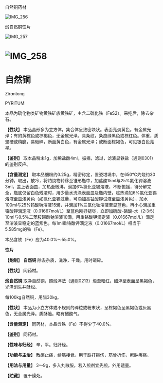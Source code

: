 自然铜药材

![IMG_256](/medicine-image/zi-ran-tong/1.png)

煅自然铜饮片

![IMG_257](/medicine-image/zi-ran-tong/2.png)

# ![IMG_258](/medicine-image/zi-ran-tong/3.png)

# ****自然铜****

Zirɑntong

PYRITUM

本品为硫化物类矿物黄铁矿族黄铁矿，主含二硫化铁（FeS2）。采挖后，除去杂石。

**【性状】** 本品晶形多为立方体，集合体呈致密块状。表面亮淡黄色，有金属光泽；有的黄棕色或棕褐色，无金属光泽。具条纹，条痕绿黑色或棕红色。体重，质坚硬或稍脆，易砸碎，断面黄白色，有金属光泽；或断面棕褐色，可见银白色亮星。

**【鉴别】** 取本品粉末1g，加稀盐酸4ml，振摇，滤过，滤液显铁盐（通则0301）的鉴别反应。

**【含量测定】** 取本品细粉约0.25g，精密称定，置瓷坩埚中，在650℃灼烧约30分钟，取出，放冷，将灼烧物转移至锥形瓶中，加盐酸15ml与25\%氟化钾溶液3ml，盖上表面皿，加热至微沸，滴加6\%氯化亚锡溶液，不断振摇，待分解完全，瓶底仅留白色残渣时，用少量水洗涤表面皿及瓶内壁，趁热滴加6\%氯化亚锡溶液至显浅黄色（如氯化亚锡过量，可滴加高锰酸钾试液至显浅黄色），加水100ml与25\%钨酸钠溶液15滴，并滴加1\%三氯化钛溶液至显蓝色，再小心滴加重铬酸钾滴定液（0.01667mol/L）至蓝色刚好褪尽，立即加硫酸-磷酸-水（2:3:5）10ml与0.5\%二苯胺磺酸钠溶液10滴，用重铬酸钾滴定液（0.01667mol/L）滴定至溶液显稳定的蓝紫色。每1ml重铬酸钾滴定液（0.01667mol/L）相当于5.585mg的铁（Fe）。

本品含铁（Fe）应为40.0\%～55.0\%。

**饮片**

**【炮制】** **自然铜** 除去杂质，洗净，干燥。用时砸碎。

**【性状】** 同药材。

**煅自然铜** 取净自然铜，照煅淬法（通则0213）煅至暗红，醋淬至表面呈黑褐色，光泽消失并酥松。

每100kg自然铜，用醋30kg。

**【性状】** 本品为小立方体或不规则的碎粒或粉末状，呈棕褐色至黑褐色或灰黑色，无金属光泽。质酥脆。略有醋酸气。

**【含量测定】** 同药材，本品含铁（Fe）不得少于40.0\%。

**【鉴别】** 同药材。

**【性味与归经】** 辛，平。归肝经。

**【功能与主治】** 散瘀止痛，续筋接骨。用于跌打损伤，筋骨折伤，瘀肿疼痛。

**【用法与用量】** 3～9g，多入丸散服，若入煎剂宜先煎。外用适量。

**【贮藏】** 置干燥处。